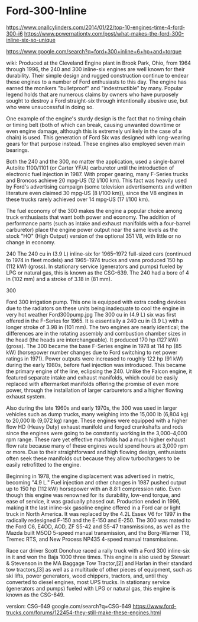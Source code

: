 # Ford-300-Inline
https://www.onallcylinders.com/2014/01/22/top-10-engines-time-4-ford-300-i6 https://www.powernationtv.com/post/what-makes-the-ford-300-inline-six-so-unique

https://www.google.com/search?q=ford+300+inline+6+hp+and+torque

wiki:
Produced at the Cleveland Engine plant in Brook Park, Ohio, from 1964 through 1996, the 240 and 300 inline-six engines are well known for their durability. Their simple design and rugged construction continue to endear these engines to a number of Ford enthusiasts to this day. The engine has earned the monikers "bulletproof" and "indestructible" by many. Popular legend holds that are numerous claims by owners who have purposely sought to destroy a Ford straight-six through intentionally abusive use, but who were unsuccessful in doing so.

One example of the engine's sturdy design is the fact that no timing chain or timing belt (both of which can break, causing unwanted downtime or even engine damage, although this is extremely unlikely in the case of a chain) is used. This generation of Ford Six was designed with long-wearing gears for that purpose instead. These engines also employed seven main bearings.

Both the 240 and the 300, no matter the application, used a single-barrel Autolite 1100/1101 (or Carter YF/A) carburetor until the introduction of electronic fuel injection in 1987. With proper gearing, many F-Series trucks and Broncos achieve 20 mpg‑US (12 l/100 km). This fact was heavily used by Ford's advertising campaign (some television advertisements and written literature even claimed 30 mpg‑US (8 l/100 km)), since the V8 engines in these trucks rarely achieved over 14 mpg‑US (17 l/100 km).

The fuel economy of the 300 makes the engine a popular choice among truck enthusiasts that want both power and economy. The addition of performance parts (such as intake and exhaust manifolds with a four-barrel carburetor) place the engine power output near the same levels as the stock "HO" (High Output) version of the optional 351 V8, with little or no change in economy.

240
The 240 cu in (3.9 L) inline-six for 1965–1972 full-sized cars (continued to 1974 in fleet models) and 1965–1974 trucks and vans produced 150 hp (112 kW) (gross). In stationary service (generators and pumps) fueled by LPG or natural gas, this is known as the CSG-639. The 240 had a bore of 4 in (102 mm) and a stroke of 3.18 in (81 mm).

300

Ford 300 irrigation pump. This one is equipped with extra cooling devices due to the radiators on these units being inadequate to cool the engine in very hot weather
Ford300pump.jpg
The 300 cu in (4.9 L) six was first offered in the F-Series for 1965. It is essentially a 240 cu in (3.9 L) with a longer stroke of 3.98 in (101 mm). The two engines are nearly identical; the differences are in the rotating assembly and combustion chamber sizes in the head (the heads are interchangeable). It produced 170 hp (127 kW) (gross). The 300 became the base F-Series engine in 1978 at 114 hp (85 kW) (horsepower number changes due to Ford switching to net power ratings in 1971). Power outputs were increased to roughly 122 hp (91 kW) during the early 1980s, before fuel injection was introduced. This became the primary engine of the line, eclipsing the 240. Unlike the Falcon engine, it featured separate intake and exhaust manifolds, which could be easily replaced with aftermarket manifolds offering the promise of even more power, through the installation of larger carburetors and a higher flowing exhaust system.

Also during the late 1960s and early 1970s, the 300 was used in larger vehicles such as dump trucks, many weighing into the 15,000 lb (6,804 kg) to 20,000 lb (9,072 kg) range. These engines were equipped with a higher flow HD (Heavy Duty) exhaust manifold and forged crankshafts and rods since the engines were going to be constantly working in the 3,000–4,000 rpm range. These rare yet effective manifolds had a much higher exhaust flow rate because many of these engines would spend hours at 3,000 rpm or more. Due to their straightforward and high flowing design, enthusiasts often seek these manifolds out because they allow turbochargers to be easily retrofitted to the engine.

Beginning in 1978, the engine displacement was advertised in metric, becoming "4.9 L." Fuel injection and other changes in 1987 pushed output up to 150 hp (112 kW) horsepower with an 8.8:1 compression ratio. Even though this engine was renowned for its durability, low-end torque, and ease of service, it was gradually phased out. Production ended in 1996, making it the last inline-six gasoline engine offered in a Ford car or light truck in North America. It was replaced by the 4.2L Essex V6 for 1997 in the radically redesigned F-150 and the E-150 and E-250. The 300 was mated to the Ford C6, E4OD, AOD, ZF S5-42 and S5-47 transmissions, as well as the Mazda built M5OD 5-speed manual transmission, and the Borg-Warner T18, Tremec RTS, and New Process NP435 4-speed manual transmissions.

Race car driver Scott Donohue raced a rally truck with a Ford 300 inline-six in it and won the Baja 1000 three times. This engine is also used by Stewart & Stevenson in the MA Baggage Tow Tractor,[2] and Harlan in their standard tow tractors,[3] as well as a multitude of other pieces of equipment, such as ski lifts, power generators, wood chippers, tractors, and, until they converted to diesel engines, most UPS trucks. In stationary service (generators and pumps) fueled with LPG or natural gas, this engine is known as the CSG-649.


version: CSG-649
google.com/search?q=CSG-649
https://www.ford-trucks.com/forums/122454-they-still-make-these-engines.html
